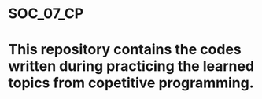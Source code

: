 # SOC_07_CP
# This repository contains the codes written during practicing the learned topics from copetitive programming.
